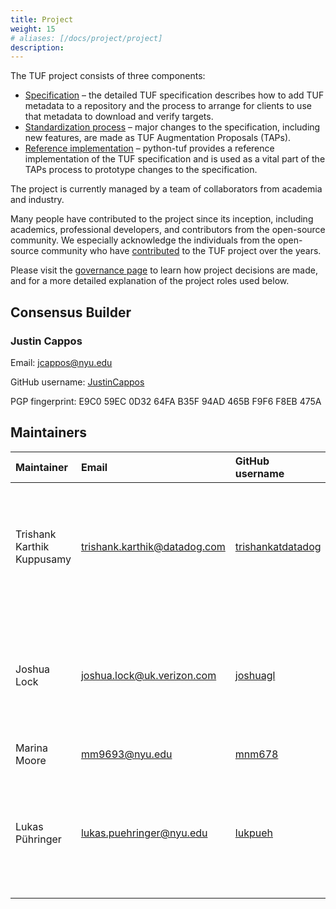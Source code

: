 ```yaml
---
title: Project
weight: 15
# aliases: [/docs/project/project]
description: 
---
```


The TUF project consists of three components:

* [Specification] – the detailed TUF specification describes how to add TUF metadata to a repository and the process to arrange for clients to use that metadata to download and verify targets.
* [Standardization process] – major changes to the specification, including new features, are made as  TUF Augmentation Proposals (TAPs).
* [Reference implementation] – python-tuf provides a reference implementation of the TUF specification and is used as a vital part of the TAPs process to prototype changes to the specification.

The project is currently managed by a team of collaborators from academia and
industry.

Many people have contributed to the project since its inception, including
academics, professional developers, and contributors from the open-source
community. We especially acknowledge the individuals from the open-source
community who have [contributed] to the TUF project over the years.

Please visit the [governance page] to learn how project decisions are made, and
for a more detailed explanation of the project roles used below.

[contributed]: https://github.com/theupdateframework/python-tuf/blob/develop/docs/AUTHORS.txt
[governance page]: https://github.com/theupdateframework/specification/blob/master/GOVERNANCE.md
[Specification]: /specification
[Standardization process]: https://github.com/theupdateframework/taps/blob/master/tap1.md
[Reference implementation]: https://theupdateframework.readthedocs.io/en/latest/

## Consensus Builder

### Justin Cappos

Email: jcappos@nyu.edu

GitHub username: [JustinCappos](https://github.com/justincappos)

PGP fingerprint: E9C0 59EC 0D32 64FA B35F  94AD 465B F9F6 F8EB 475A

## Maintainers

Maintainer | Email | GitHub username | PGP fingerprint
:----------|:------|:----------------|:---------------
Trishank Karthik Kuppusamy | trishank.karthik@datadog.com | [trishankatdatadog](https://github.com/trishankatdatadog) | 8C48 08B5 B684 53DE 06A3  08FD 5C09 0ED7 318B 6C1E
Joshua Lock | joshua.lock@uk.verizon.com | [joshuagl](https://github.com/joshuagl) | 08F3 409F CF71 D87E 30FB D3C2 1671 F65C B748 32A4
Marina Moore | mm9693@nyu.edu | [mnm678](https://github.com/mnm678) | –
Lukas Pühringer|  lukas.puehringer@nyu.edu | [lukpueh](https://github.com/lukpueh) | 8BA6 9B87 D43B E294 F23E  8120 89A2 AD3C 07D9 62E8
